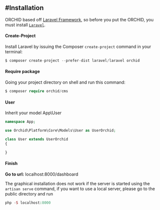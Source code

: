 #Installation
----------

ORCHID based off [Laravel Framework](http://laravel.com), so before you put the ORCHID, you must install [`Laravel`](http://laravel.com).



#### Create-Project

Install Laravel by issuing the Composer `create-project` command in your terminal:
```php
$ composer create-project --prefer-dist laravel/laravel orchid
```

#### Require package

Going your project directory on shell and run this command: 
```php
$ composer require orchid/cms
```

#### User

Inherit your model App\User

```php
namespace App;

use Orchid\Platform\Core\Models\User as UserOrchid;

class User extends UserOrchid
{

}

```

#### Finish


**Go to url:**  localhost:8000/dashboard

The graphical installation does not work if the server is started using the `artisan serve` command, if you want to use a local server, please go to the public directory and run
```php
php -S localhost:8000
```

